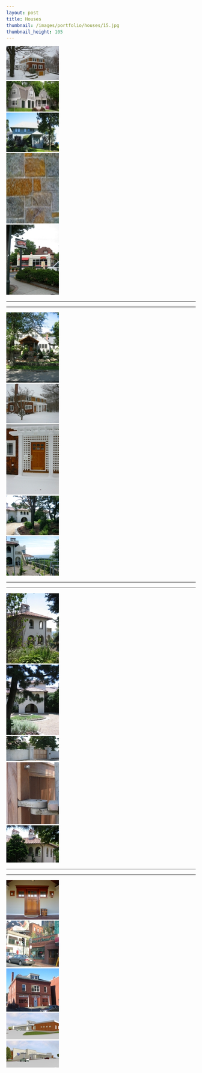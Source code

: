 ```yaml
---
layout: post
title: Houses
thumbnail: /images/portfolio/houses/15.jpg
thumbnail_height: 105
---
```


<div class="span-4 append-1"><a class="fancybox" data-fancybox-group="group" href="/images/portfolio/houses/20.jpg"><img height="90" alt="Houses" width="140" class="top left item" src="/images/portfolio/houses/20t.jpg"></a></div>
<div class="span-4 append-1"><a class="fancybox" data-fancybox-group="group" href="/images/portfolio/houses/1.jpg"><img height="81" alt="Houses" width="140" class="top left item" src="/images/portfolio/houses/1t.jpg"></a></div>
<div class="span-4 append-1"><a class="fancybox" data-fancybox-group="group" href="/images/portfolio/houses/2.jpg"><img height="105" alt="Houses" width="140" class="top left item" src="/images/portfolio/houses/2t.jpg"></a></div>
<div class="span-4 append-1"><a class="fancybox" data-fancybox-group="group" href="/images/portfolio/houses/3.jpg"><img height="187" alt="Houses" width="140" class="top left item" src="/images/portfolio/houses/3t.jpg"></a></div>
<div class="span-4 last"><a class="fancybox" data-fancybox-group="group" href="/images/portfolio/houses/4.jpg"><img height="187" alt="Houses" width="140" class="top left item" src="/images/portfolio/houses/4t.jpg"></a></div>

<hr class="space" />
<hr class="space" />

<div class="span-4 append-1"><a class="fancybox" data-fancybox-group="group" href="/images/portfolio/houses/5.jpg"><img height="187" alt="Houses" width="140" class="top left item" src="/images/portfolio/houses/5t.jpg"></a></div>
<div class="span-4 append-1"><a class="fancybox" data-fancybox-group="group" href="/images/portfolio/houses/6.jpg"><img height="105" alt="Houses" width="140" class="top left item" src="/images/portfolio/houses/6t.jpg"></a></div>
<div class="span-4 append-1"><a class="fancybox" data-fancybox-group="group" href="/images/portfolio/houses/7.jpg"><img height="187" alt="Houses" width="140" class="top left item" src="/images/portfolio/houses/7t.jpg"></a></div>
<div class="span-4 append-1"><a class="fancybox" data-fancybox-group="group" href="/images/portfolio/houses/8.jpg"><img height="105" alt="Houses" width="140" class="top left item" src="/images/portfolio/houses/8t.jpg"></a></div>
<div class="span-4 last"><a class="fancybox" data-fancybox-group="group" href="/images/portfolio/houses/9.jpg"><img height="105" alt="Houses" width="140" class="top left item" src="/images/portfolio/houses/9t.jpg"></a></div>

<hr class="space" />
<hr class="space" />

<div class="span-4 append-1"><a class="fancybox" data-fancybox-group="group" href="/images/portfolio/houses/10.jpg"><img height="187" alt="Houses" width="140" class="top left item" src="/images/portfolio/houses/10t.jpg"></a></div>
<div class="span-4 append-1"><a class="fancybox" data-fancybox-group="group" href="/images/portfolio/houses/11.jpg"><img height="187" alt="Houses" width="140" class="top left item" src="/images/portfolio/houses/11t.jpg"></a></div>
<div class="span-4 append-1"><a class="fancybox" data-fancybox-group="group" href="/images/portfolio/houses/12.jpg"><img height="67" alt="Houses" width="140" class="top left item" src="/images/portfolio/houses/12t.jpg"></a></div>
<div class="span-4 append-1"><a class="fancybox" data-fancybox-group="group" href="/images/portfolio/houses/13.jpg"><img height="165" alt="Houses" width="140" class="top left item" src="/images/portfolio/houses/13t.jpg"></a></div>
<div class="span-4 last"><a class="fancybox" data-fancybox-group="group" href="/images/portfolio/houses/14.jpg"><img height="99" alt="Houses" width="140" class="top left item" src="/images/portfolio/houses/14t.jpg"></a></div>

<hr class="space" />
<hr class="space" />

<div class="span-4 append-1"><a class="fancybox" data-fancybox-group="group" href="/images/portfolio/houses/15.jpg"><img height="105" alt="Houses" width="140" class="top left item" src="/images/portfolio/houses/15t.jpg"></a></div>
<div class="span-4 append-1"><a class="fancybox" data-fancybox-group="group" href="/images/portfolio/houses/16.jpg"><img height="124" alt="Houses" width="140" class="top left item" src="/images/portfolio/houses/16t.jpg"></a></div>
<div class="span-4 append-1"><a class="fancybox" data-fancybox-group="group" href="/images/portfolio/houses/17.jpg"><img height="115" alt="Houses" width="140" class="top left item" src="/images/portfolio/houses/17t.jpg"></a></div>
<div class="span-4 append-1"><a class="fancybox" data-fancybox-group="group" href="/images/portfolio/houses/18.jpg"><img height="71" alt="Houses" width="140" class="top left item" src="/images/portfolio/houses/18t.jpg"></a></div>
<div class="span-4 last"><a class="fancybox" data-fancybox-group="group" href="/images/portfolio/houses/19.jpg"><img height="72" alt="Houses" width="140" class="top left item" src="/images/portfolio/houses/19t.jpg"></a></div>
